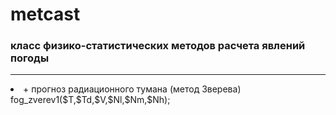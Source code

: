 # metcast
### **класс физико-статистических методов расчета явлений погоды**
<hr>
<li> + прогноз радиационного тумана (метод Зверева)
        fog_zverev1($T,$Td,$V,$Nl,$Nm,$Nh); 
